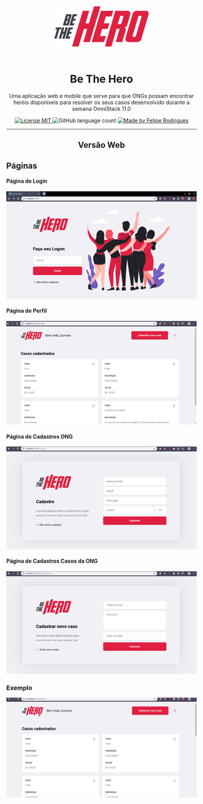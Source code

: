 <h1 align="center">

   ![Logo](../.github/Logo.png)

<br>
Be The Hero
</h1>

<p align="center"> Uma aplicação web e mobile que serve para que ONGs possam encontrar heróis disponíveis para resolver os seus casos desenvolvido durante a semana OmniStack 11.0
</p>

<p align="center">
  <a href="https://opensource.org/licenses/MIT">
    <img src="https://img.shields.io/badge/License-MIT-green.svg" alt="License MIT">
  </a>

  <img alt="GitHub language count" src="https://img.shields.io/github/languages/count/felipersdf/bethehero?color=%2304D361">

  <a href="https://github.com/felipersdf">
    <img alt="Made by Felipe Rodrigues" src="https://img.shields.io/badge/made%20by-Felipe Rodrigues-%2304D361">
  </a>
</p>

<hr />

<h2 align="center">
   Versão Web
</h2>

## Páginas

#### Página de Login

![BeTheHero](.github/Logon.png)

#### Página de Perfil

![BeTheHero](.github/Perfil.png)

#### Página de Cadastros ONG 

![BeTheHero](.github/CadastrarONG.png)

#### Página de Cadastros Casos da ONG

![BeTheHero](.github/CadastrarCaso.png)

### Exemplo 

![BeTheHeroExample](.github/PerfilCadastroLogout.gif)




